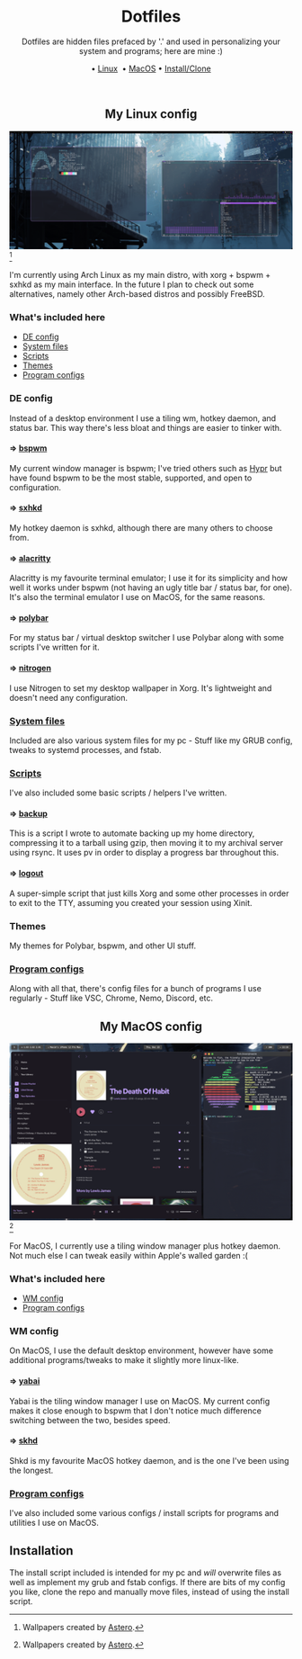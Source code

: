 <div align="center">
  <h1>Dotfiles</h1>
  <p>Dotfiles are hidden files prefaced by '.' and used in personalizing your system and programs; here are mine :)</p>
  <p>•&nbsp;<a href="#my-linux-config">Linux</a>&nbsp; •&nbsp;<a href="#my-macos-config">MacOS</a> •&nbsp;<a href="#installation">Install/Clone</a></p>
</div>
<br>
<h2 align="center">My Linux config</h2>

<img src="img/arch.png"></img>[^1]

I'm currently using Arch Linux as my main distro, with xorg + bspwm + sxhkd as my main interface. In the future I plan to check out some alternatives, namely other Arch-based distros and possibly FreeBSD.

### What's included here
- [DE config](#de-config)
- [System files](#system-files)
- [Scripts](#scripts)
- [Themes](#themes)
- [Program configs](#program-configs)

### DE config
Instead of a desktop environment I use a tiling wm, hotkey daemon, and status bar. This way there's less bloat and things are easier to tinker with. 

#### ⇒ [bspwm](https://github.com/baskerville/bspwm)
My current window manager is bspwm; I've tried others such as [Hypr](https://github.com/vaxerski/Hypr) but have found bspwm to be the most stable, supported, and open to configuration.

#### ⇒ [sxhkd](https://github.com/baskerville/sxhkd)
My hotkey daemon is sxhkd, although there are many others to choose from.

#### ⇒ [alacritty](https://github.com/alacritty/alacritty)
Alacritty is my favourite terminal emulator; I use it for its simplicity and how well it works under bspwm (not having an ugly title bar / status bar, for one). It's also the terminal emulator I use on MacOS, for the same reasons.

#### ⇒ [polybar](https://github.com/polybar/polybar)
For my status bar / virtual desktop switcher I use Polybar along with some scripts I've written for it.

#### ⇒ [nitrogen](https://github.com/l3ib/nitrogen)
I use Nitrogen to set my desktop wallpaper in Xorg. It's lightweight and doesn't need any configuration.

### [System files](https://github.com/kiosion/dotfiles/blob/master/.arch/)
Included are also various system files for my pc - Stuff like my GRUB config, tweaks to systemd processes, and fstab.

### [Scripts](https://github.com/kiosion/dotfiles/blob/master/scripts/)
I've also included some basic scripts / helpers I've written.

#### ⇒ [backup](https://github.com/kiosion/dotfiles/blob/master/scripts/backup)
This is a script I wrote to automate backing up my home directory, compressing it to a tarball using gzip, then moving it to my archival server using rsync. It uses pv in order to display a progress bar throughout this.

#### ⇒ [logout](https://github.com/kiosion/dotfiles/blob/master/.arch/usr/bin/logout)
A super-simple script that just kills Xorg and some other processes in order to exit to the TTY, assuming you created your session using Xinit.

### Themes
My themes for Polybar, bspwm, and other UI stuff.

### [Program configs](https://github.com/kiosion/dotfiles/blob/master/.config/)
Along with all that, there's config files for a bunch of programs I use regularly - Stuff like VSC, Chrome, Nemo, Discord, etc.

<h2 align="center">My MacOS config</h2>

<img src="img/macos.png"></img>[^1]

For MacOS, I currently use a tiling window manager plus hotkey daemon. Not much else I can tweak easily within Apple's walled garden :(

### What's included here
- [WM config](#wm-config)
- [Program configs](#program-configs-1)

### WM config
On MacOS, I use the default desktop environment, however have some additional programs/tweaks to make it slightly more linux-like.

#### ⇒ [yabai](https://github.com/koekeishiya/yabai)
Yabai is the tiling window manager I use on MacOS. My current config makes it close enough to bspwm that I don't notice much difference switching between the two, besides speed.

#### ⇒ [skhd](https://github.com/koekeishiya/skhd)
Shkd is my favourite MacOS hotkey daemon, and is the one I've been using the longest.

### [Program configs](https://github.com/kiosion/dotfiles/blob/master/.macos/.config/)
I've also included some various configs / install scripts for programs and utilities I use on MacOS.

## Installation
The install script included is intended for my pc and *will* overwrite files as well as implement my grub and fstab configs. If there are bits of my config you like, clone the repo and manually move files, instead of using the install script.

[^1]: Wallpapers created by [Astero](https://www.artstation.com/pranetoid).
